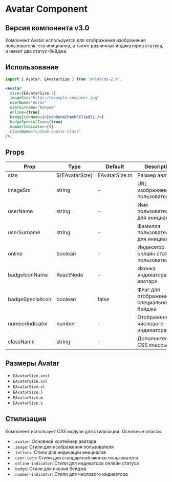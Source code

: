 # Avatar Component

## Версия компонента v3.0

Компонент Avatar используется для отображения изображения пользователя, его инициалов, а также различных индикаторов статуса, и имеет два статус-бейджа.

## Использование

```jsx
import { Avatar, EAvatarSize } from '@nlmk/ds-2.0';

<Avatar
  size={EAvatarSize.l}
  imageSrc="https://example.com/user.jpg"
  userName="Антон"
  userSurname="Валуев"
  online={true}
  badgeIconName={<IconDoneCheckFilled32 />}
  badgeSpecialIcon={true}
  numberIndicator={5}
  className="custom-avatar-class"
/>;
```

## Props

| Prop             | Type           | Default       | Description                              |
|------------------|----------------|---------------|------------------------------------------|
| size             | ${EAvatarSize} | EAvatarSize.m | Размер аватара                           |
| imageSrc         | string         | -             | URL изображения пользователя             |
| userName         | string         | -             | Имя пользователя для инициалов           |
| userSurname      | string         | -             | Фамилия пользователя для инициалов       |
| online           | boolean        | -             | Индикатор онлайн статуса пользователя    |
| badgeIconName    | ReactNode      | -             | Иконка индикатора на аватаре             |
| badgeSpecialIcon | boolean        | false         | Флаг для отображения специального бейджа |
| numberIndicator  | number         | -             | Отображение числового индикатора         |
| className        | string         | -             | Дополнительные CSS классы                |

## Размеры Avatar

- `EAvatarSize.xxxl`
- `EAvatarSize.xxl`
- `EAvatarSize.xl`
- `EAvatarSize.l`
- `EAvatarSize.m`
- `EAvatarSize.s`

## Стилизация

Компонент использует CSS модули для стилизации. Основные классы:

- `.avatar`: Основной контейнер аватара
- `.image`: Стили для изображения пользователя
- `.letters`: Стили для индикации инициалов
- `.user-icon`: Стили для стандартной иконки пользователя
- `.online-indicator`: Стили для индикатора онлайн статуса
- `.badge`: Стили для иконки бейджа
- `.number-indicator`: Стили для числового индикатора
